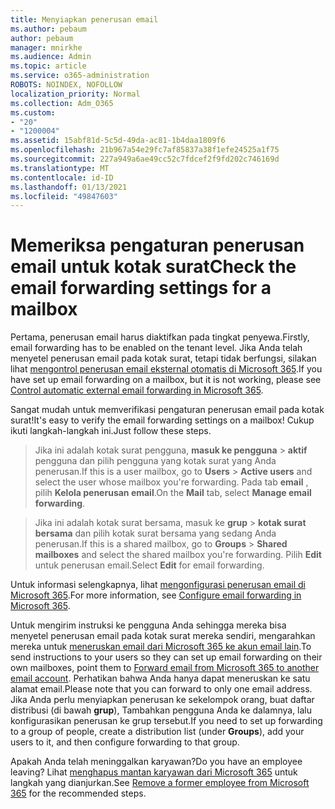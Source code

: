 ```yaml
---
title: Menyiapkan penerusan email
ms.author: pebaum
author: pebaum
manager: mnirkhe
ms.audience: Admin
ms.topic: article
ms.service: o365-administration
ROBOTS: NOINDEX, NOFOLLOW
localization_priority: Normal
ms.collection: Adm_O365
ms.custom:
- "20"
- "1200004"
ms.assetid: 15abf81d-5c5d-49da-ac81-1b4daa1809f6
ms.openlocfilehash: 21b967a54e29fc7af85837a38f1efe24525a1f75
ms.sourcegitcommit: 227a949a6ae49cc52c7fdcef2f9fd202c746169d
ms.translationtype: MT
ms.contentlocale: id-ID
ms.lasthandoff: 01/13/2021
ms.locfileid: "49847603"
---
```

# <a name="check-the-email-forwarding-settings-for-a-mailbox"></a><span data-ttu-id="4d9f6-102">Memeriksa pengaturan penerusan email untuk kotak surat</span><span class="sxs-lookup"><span data-stu-id="4d9f6-102">Check the email forwarding settings for a mailbox</span></span>

<span data-ttu-id="4d9f6-103">Pertama, penerusan email harus diaktifkan pada tingkat penyewa.</span><span class="sxs-lookup"><span data-stu-id="4d9f6-103">Firstly, email forwarding has to be enabled on the tenant level.</span></span> <span data-ttu-id="4d9f6-104">Jika Anda telah menyetel penerusan email pada kotak surat, tetapi tidak berfungsi, silakan lihat [mengontrol penerusan email eksternal otomatis di Microsoft 365](https://docs.microsoft.com/microsoft-365/security/office-365-security/external-email-forwarding?view=o365-worldwide).</span><span class="sxs-lookup"><span data-stu-id="4d9f6-104">If you have set up email forwarding on a mailbox, but it is not working, please see [Control automatic external email forwarding in Microsoft 365](https://docs.microsoft.com/microsoft-365/security/office-365-security/external-email-forwarding?view=o365-worldwide).</span></span>

<span data-ttu-id="4d9f6-105">Sangat mudah untuk memverifikasi pengaturan penerusan email pada kotak surat!</span><span class="sxs-lookup"><span data-stu-id="4d9f6-105">It's easy to verify the email forwarding settings on a mailbox!</span></span> <span data-ttu-id="4d9f6-106">Cukup ikuti langkah-langkah ini.</span><span class="sxs-lookup"><span data-stu-id="4d9f6-106">Just follow these steps.</span></span>
  
> <span data-ttu-id="4d9f6-107">Jika ini adalah kotak surat pengguna, **masuk ke pengguna** \> **aktif** pengguna dan pilih pengguna yang kotak surat yang Anda penerusan.</span><span class="sxs-lookup"><span data-stu-id="4d9f6-107">If this is a user mailbox, go to **Users** \> **Active users** and select the user whose mailbox you're forwarding.</span></span> <span data-ttu-id="4d9f6-108">Pada tab **email** , pilih **Kelola penerusan email**.</span><span class="sxs-lookup"><span data-stu-id="4d9f6-108">On the **Mail** tab, select **Manage email forwarding**.</span></span>

> <span data-ttu-id="4d9f6-109">Jika ini adalah kotak surat bersama, masuk ke **grup** \> **kotak surat bersama** dan pilih kotak surat bersama yang sedang Anda penerusan.</span><span class="sxs-lookup"><span data-stu-id="4d9f6-109">If this is a shared mailbox, go to **Groups** \> **Shared mailboxes** and select the shared mailbox you're forwarding.</span></span> <span data-ttu-id="4d9f6-110">Pilih **Edit** untuk penerusan email.</span><span class="sxs-lookup"><span data-stu-id="4d9f6-110">Select **Edit** for email forwarding.</span></span>

<span data-ttu-id="4d9f6-111">Untuk informasi selengkapnya, lihat [mengonfigurasi penerusan email di Microsoft 365](https://docs.microsoft.com/microsoft-365/admin/email/configure-email-forwarding).</span><span class="sxs-lookup"><span data-stu-id="4d9f6-111">For more information, see [Configure email forwarding in Microsoft 365](https://docs.microsoft.com/microsoft-365/admin/email/configure-email-forwarding).</span></span>
  
<span data-ttu-id="4d9f6-112">Untuk mengirim instruksi ke pengguna Anda sehingga mereka bisa menyetel penerusan email pada kotak surat mereka sendiri, mengarahkan mereka untuk [meneruskan email dari Microsoft 365 ke akun email lain](https://support.office.com/article/Forward-email-from-Office-365-to-another-email-account-1ed4ee1e-74f8-4f53-a174-86b748ff6a0e).</span><span class="sxs-lookup"><span data-stu-id="4d9f6-112">To send instructions to your users so they can set up email forwarding on their own mailboxes, point them to [Forward email from Microsoft 365 to another email account](https://support.office.com/article/Forward-email-from-Office-365-to-another-email-account-1ed4ee1e-74f8-4f53-a174-86b748ff6a0e).</span></span> <span data-ttu-id="4d9f6-113">Perhatikan bahwa Anda hanya dapat meneruskan ke satu alamat email.</span><span class="sxs-lookup"><span data-stu-id="4d9f6-113">Please note that you can forward to only one email address.</span></span> <span data-ttu-id="4d9f6-114">Jika Anda perlu menyiapkan penerusan ke sekelompok orang, buat daftar distribusi (di bawah **grup**), Tambahkan pengguna Anda ke dalamnya, lalu konfigurasikan penerusan ke grup tersebut.</span><span class="sxs-lookup"><span data-stu-id="4d9f6-114">If you need to set up forwarding to a group of people, create a distribution list (under **Groups**), add your users to it, and then configure forwarding to that group.</span></span>
  
<span data-ttu-id="4d9f6-115">Apakah Anda telah meninggalkan karyawan?</span><span class="sxs-lookup"><span data-stu-id="4d9f6-115">Do you have an employee leaving?</span></span> <span data-ttu-id="4d9f6-116">Lihat [menghapus mantan karyawan dari Microsoft 365](https://docs.microsoft.com/microsoft-365/admin/add-users/remove-former-employee) untuk langkah yang dianjurkan.</span><span class="sxs-lookup"><span data-stu-id="4d9f6-116">See [Remove a former employee from Microsoft 365](https://docs.microsoft.com/microsoft-365/admin/add-users/remove-former-employee) for the recommended steps.</span></span>